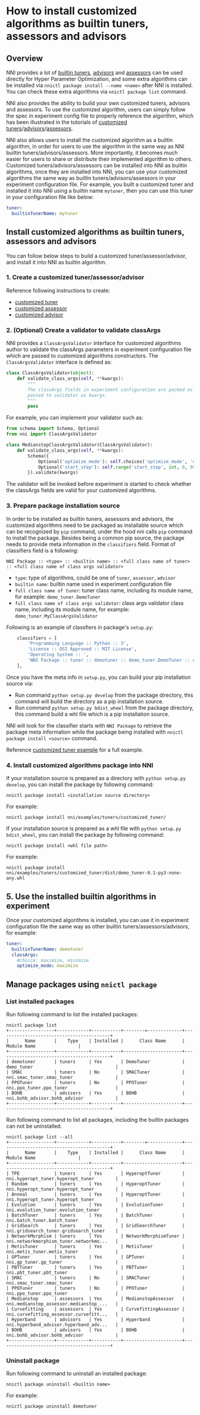 **How to install customized algorithms as builtin tuners, assessors and advisors**
===

## Overview

NNI provides a lot of [builtin tuners](../Tuner/BuiltinTuner.md), [advisors](../Tuner/HyperbandAdvisor.md) and [assessors](../Assessor/BuiltinAssessor.md) can be used directly for Hyper Parameter Optimization, and some extra algorithms can be installed via `nnictl package install --name <name>` after NNI is installed. You can check these extra algorithms via `nnictl package list` command.

NNI also provides the ability to build your own customized tuners, advisors and assessors. To use the customized algorithm, users can simply follow the spec in experiment config file to properly reference the algorithm, which has been illustrated in the tutorials of [customized tuners](../Tuner/CustomizeTuner.md)/[advisors](../Tuner/CustomizeAdvisor.md)/[assessors](../Assessor/CustomizeAssessor.md).

NNI also allows users to install the customized algorithm as a builtin algorithm, in order for users to use the algorithm in the same way as NNI builtin tuners/advisors/assessors. More importantly, it becomes much easier for users to share or distribute their implemented algorithm to others. Customized tuners/advisors/assessors can be installed into NNI as builtin algorithms, once they are installed into NNI, you can use your customized algorithms the same way as builtin tuners/advisors/assessors in your experiment configuration file. For example, you built a customized tuner and installed it into NNI using a builtin name `mytuner`, then you can use this tuner in your configuration file like below:
```yaml
tuner:
  builtinTunerName: mytuner
```

## Install customized algorithms as builtin tuners, assessors and advisors
You can follow below steps to build a customized tuner/assessor/advisor, and install it into NNI as builtin algorithm.

### 1. Create a customized tuner/assessor/advisor
Reference following instructions to create:
* [customized tuner](../Tuner/CustomizeTuner.md)
* [customized assessor](../Assessor/CustomizeAssessor.md)
* [customized advisor](../Tuner/CustomizeAdvisor.md)

### 2. (Optional) Create a validator to validate classArgs
NNI provides a `ClassArgsValidator` interface for customized algorithms author to validate the classArgs parameters in experiment configuration file which are passed to customized algorithms constructors.
The `ClassArgsValidator` interface is defined as:
```python
class ClassArgsValidator(object):
    def validate_class_args(self, **kwargs):
        """
        The classArgs fields in experiment configuration are packed as a dict and
        passed to validator as kwargs.
        """
        pass
```
For example, you can implement your validator such as:
```python
from schema import Schema, Optional
from nni import ClassArgsValidator

class MedianstopClassArgsValidator(ClassArgsValidator):
    def validate_class_args(self, **kwargs):
        Schema({
            Optional('optimize_mode'): self.choices('optimize_mode', 'maximize', 'minimize'),
            Optional('start_step'): self.range('start_step', int, 0, 9999),
        }).validate(kwargs)
```
The validator will be invoked before experiment is started to check whether the classArgs fields are valid for your customized algorithms.

### 3. Prepare package installation source
In order to be installed as builtin tuners, assessors and advisors, the customized algorithms need to be packaged as installable source which can be recognized by `pip` command, under the hood nni calls `pip` command to install the package.
Besides being a common pip source, the package needs to provide meta information in the `classifiers` field.
Format of classifiers field is a following:
```
NNI Package :: <type> :: <builtin name> :: <full class name of tuner> :: <full class name of class args validator>
```
* `type`: type of algorithms, could be one of `tuner`, `assessor`, `advisor`
* `builtin name`: builtin name used in experiment configuration file
* `full class name of tuner`: tuner class name, including its module name, for example: `demo_tuner.DemoTuner`
* `full class name of class args validator`: class args validator class name, including its module name, for example: `demo_tuner.MyClassArgsValidator`

Following is an example of classfiers in package's `setup.py`:

```python
    classifiers = [
        'Programming Language :: Python :: 3',
        'License :: OSI Approved :: MIT License',
        'Operating System :: ',
        'NNI Package :: tuner :: demotuner :: demo_tuner.DemoTuner :: demo_tuner.MyClassArgsValidator'
    ],
```

Once you have the meta info in `setup.py`, you can build your pip installation source via:
* Run command `python setup.py develop` from the package directory, this command will build the directory as a pip installation source.
* Run command `python setup.py bdist_wheel` from the package directory, this command build a whl file which is a pip installation source.

NNI will look for the classifier starts with `NNI Package` to retrieve the package meta information while the package being installed with `nnictl package install <source>` command.

Reference [customized tuner example](https://github.com/microsoft/nni/blob/master/examples/tuners/customized_tuner/README.md) for a full example.

### 4. Install customized algorithms package into NNI

If your installation source is prepared as a directory with `python setup.py develop`, you can install the package by following command:

`nnictl package install <installation source directory>`

For example:

`nnictl package install nni/examples/tuners/customized_tuner/`

If your installation source is prepared as a whl file with `python setup.py bdist_wheel`, you can install the package by following command:

`nnictl package install <whl file path>`

For example:

`nnictl package install nni/examples/tuners/customized_tuner/dist/demo_tuner-0.1-py3-none-any.whl`

## 5. Use the installed builtin algorithms in experiment
Once your customized algorithms is installed, you can use it in experiment configuration file the same way as other builtin tuners/assessors/advisors, for example:

```yaml
tuner:
  builtinTunerName: demotuner
  classArgs:
    #choice: maximize, minimize
    optimize_mode: maximize
```


## Manage packages using `nnictl package`

### List installed packages

Run following command to list the installed packages:

```
nnictl package list
+-----------------+------------+-----------+--------=-------------+------------------------------------------+
|      Name       |    Type    | Installed |      Class Name      |               Module Name                |
+-----------------+------------+-----------+----------------------+------------------------------------------+
| demotuner       | tuners     | Yes       | DemoTuner            | demo_tuner                               |
| SMAC            | tuners     | No        | SMACTuner            | nni.smac_tuner.smac_tuner                |
| PPOTuner        | tuners     | No        | PPOTuner             | nni.ppo_tuner.ppo_tuner                  |
| BOHB            | advisors   | Yes       | BOHB                 | nni.bohb_advisor.bohb_advisor            |
+-----------------+------------+-----------+----------------------+------------------------------------------+
```

Run following command to list all packages, including the builtin packages can not be uninstalled.

```
nnictl package list --all
+-----------------+------------+-----------+--------=-------------+------------------------------------------+
|      Name       |    Type    | Installed |      Class Name      |               Module Name                |
+-----------------+------------+-----------+----------------------+------------------------------------------+
| TPE             | tuners     | Yes       | HyperoptTuner        | nni.hyperopt_tuner.hyperopt_tuner        |
| Random          | tuners     | Yes       | HyperoptTuner        | nni.hyperopt_tuner.hyperopt_tuner        |
| Anneal          | tuners     | Yes       | HyperoptTuner        | nni.hyperopt_tuner.hyperopt_tuner        |
| Evolution       | tuners     | Yes       | EvolutionTuner       | nni.evolution_tuner.evolution_tuner      |
| BatchTuner      | tuners     | Yes       | BatchTuner           | nni.batch_tuner.batch_tuner              |
| GridSearch      | tuners     | Yes       | GridSearchTuner      | nni.gridsearch_tuner.gridsearch_tuner    |
| NetworkMorphism | tuners     | Yes       | NetworkMorphismTuner | nni.networkmorphism_tuner.networkmo...   |
| MetisTuner      | tuners     | Yes       | MetisTuner           | nni.metis_tuner.metis_tuner              |
| GPTuner         | tuners     | Yes       | GPTuner              | nni.gp_tuner.gp_tuner                    |
| PBTTuner        | tuners     | Yes       | PBTTuner             | nni.pbt_tuner.pbt_tuner                  |
| SMAC            | tuners     | No        | SMACTuner            | nni.smac_tuner.smac_tuner                |
| PPOTuner        | tuners     | No        | PPOTuner             | nni.ppo_tuner.ppo_tuner                  |
| Medianstop      | assessors  | Yes       | MedianstopAssessor   | nni.medianstop_assessor.medianstop_...   |
| Curvefitting    | assessors  | Yes       | CurvefittingAssessor | nni.curvefitting_assessor.curvefitt...   |
| Hyperband       | advisors   | Yes       | Hyperband            | nni.hyperband_advisor.hyperband_adv...   |
| BOHB            | advisors   | Yes       | BOHB                 | nni.bohb_advisor.bohb_advisor            |
+-----------------+------------+-----------+----------------------+------------------------------------------+
```

### Uninstall package

Run following command to uninstall an installed package:

`nnictl package uninstall <builtin name>`

For example:

`nnictl package uninstall demotuner`
